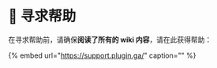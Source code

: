 # 📕 寻求帮助

在寻求帮助前，请确保**阅读了所有的 wiki 内容**，请在此获得帮助：

{% embed url="https://support.plugin.ga/" caption="" %}

